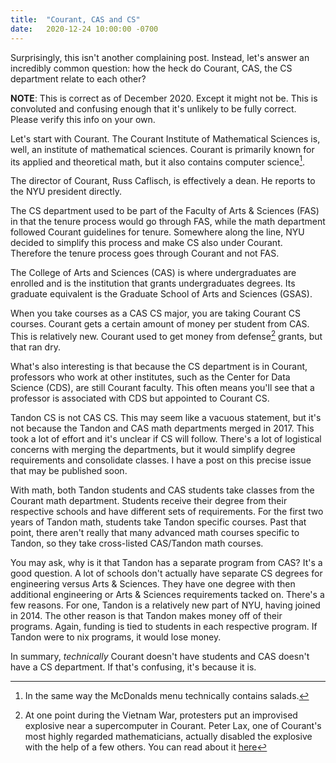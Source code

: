 ```yaml
---
title:  "Courant, CAS and CS"
date:   2020-12-24 10:00:00 -0700
---
```



Surprisingly, this isn't another complaining post. Instead, let's
answer an incredibly common question: how the heck do Courant, CAS,
the CS department relate to each other?

**NOTE**: This is correct as of December 2020. Except it might not
be. This is convoluted and confusing enough that it's unlikely to be
fully correct. Please verify this info on your own.

Let's start with Courant. The Courant Institute of Mathematical
Sciences is, well, an institute of mathematical sciences. Courant is
primarily known for its applied and theoretical math, but it also
contains computer science[^1].

[^1]: In the same way the McDonalds menu technically contains salads.

The director of Courant, Russ Caflisch, is effectively a dean. He
reports to the NYU president directly.

The CS department used to be part of the Faculty of Arts & Sciences
(FAS) in that the tenure process would go through FAS, while the math
department followed Courant guidelines for tenure. Somewhere along the
line, NYU decided to simplify this process and make CS also under
Courant. Therefore the tenure process goes through Courant and not
FAS.

The College of Arts and Sciences (CAS) is where undergraduates are
enrolled and is the institution that grants undergraduates
degrees. Its graduate equivalent is the Graduate School of Arts and
Sciences (GSAS).

When you take courses as a CAS CS major, you are taking Courant CS
courses. Courant gets a certain amount of money per student from
CAS. This is relatively new. Courant used to get money from defense[^2]
grants, but that ran dry.

[^2]: At one point during the Vietnam War, protesters put an
    improvised explosive near a supercomputer in Courant. Peter Lax,
    one of Courant's most highly regarded mathematicians, actually
    disabled the explosive with the help of a few others. You can read
    about it
    [here](https://www.nytimes.com/2015/12/07/nyregion/the-mathematicians-who-ended-the-kidnapping-of-an-nyu-computer.html)


What's also interesting is that because the CS department is in
Courant, professors who work at other institutes, such as the Center
for Data Science (CDS), are still Courant faculty. This often means
you'll see that a professor is associated with CDS but appointed to
Courant CS.

Tandon CS is not CAS CS. This may seem like a vacuous statement, but
it's not because the Tandon and CAS math departments merged
in 2017. This took a lot of effort and it's unclear if CS will
follow. There's a lot of logistical concerns with merging the
departments, but it would simplify degree requirements and consolidate
classes. I have a post on this precise issue that may be published
soon.

With math, both Tandon students and CAS students take classes from the
Courant math department. Students receive their degree from their
respective schools and have different sets of requirements. For the
first two years of Tandon math, students take Tandon specific
courses. Past that point, there aren't really that many advanced math
courses specific to Tandon, so they take cross-listed CAS/Tandon math
courses.

You may ask, why is it that Tandon has a separate program from CAS?
It's a good question. A lot of schools don't actually have separate CS
degrees for engineering versus Arts & Sciences. They have one degree
with then additional engineering or Arts & Sciences requirements
tacked on. There's a few reasons. For one, Tandon is a relatively new
part of NYU, having joined in 2014. The other reason is that Tandon
makes money off of their programs. Again, funding is tied to students
in each respective program. If Tandon were to nix programs, it would
lose money.

In summary, *technically* Courant doesn't have students and CAS
doesn't have a CS department. If that's confusing, it's because it is.
